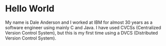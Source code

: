 # Hello World

My name is Dale Anderson and I worked at IBM for almost 30 years as a software engineer using mainly C and Java.
I have used CVCSs (Centralized Version Control System), but this is my first time using a DVCS (Distributed Version Control System).
